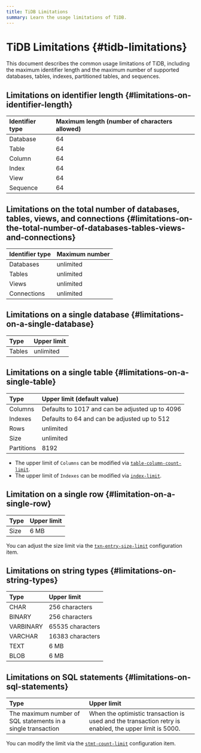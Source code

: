 ```yaml
---
title: TiDB Limitations
summary: Learn the usage limitations of TiDB.
---
```


# TiDB Limitations {#tidb-limitations}

This document describes the common usage limitations of TiDB, including the maximum identifier length and the maximum number of supported databases, tables, indexes, partitioned tables, and sequences.

## Limitations on identifier length {#limitations-on-identifier-length}

| Identifier type | Maximum length (number of characters allowed) |
| :-------------- | :-------------------------------------------- |
| Database        | 64                                            |
| Table           | 64                                            |
| Column          | 64                                            |
| Index           | 64                                            |
| View            | 64                                            |
| Sequence        | 64                                            |

## Limitations on the total number of databases, tables, views, and connections {#limitations-on-the-total-number-of-databases-tables-views-and-connections}

| Identifier type | Maximum number |
| :-------------- | :------------- |
| Databases       | unlimited      |
| Tables          | unlimited      |
| Views           | unlimited      |
| Connections     | unlimited      |

## Limitations on a single database {#limitations-on-a-single-database}

| Type   | Upper limit |
| :----- | :---------- |
| Tables | unlimited   |

## Limitations on a single table {#limitations-on-a-single-table}

| Type       | Upper limit (default value)                     |
| :--------- | :---------------------------------------------- |
| Columns    | Defaults to 1017 and can be adjusted up to 4096 |
| Indexes    | Defaults to 64 and can be adjusted up to 512    |
| Rows       | unlimited                                       |
| Size       | unlimited                                       |
| Partitions | 8192                                            |

<CustomContent platform="tidb">

-   The upper limit of `Columns` can be modified via [<a href="/tidb-configuration-file.md#table-column-count-limit-new-in-v50">`table-column-count-limit`</a>](/tidb-configuration-file.md#table-column-count-limit-new-in-v50).
-   The upper limit of `Indexes` can be modified via [<a href="/tidb-configuration-file.md#index-limit-new-in-v50">`index-limit`</a>](/tidb-configuration-file.md#index-limit-new-in-v50).

</CustomContent>

## Limitation on a single row {#limitation-on-a-single-row}

| Type | Upper limit |
| :--- | :---------- |
| Size | 6 MB        |

<CustomContent platform="tidb">

You can adjust the size limit via the [<a href="/tidb-configuration-file.md#txn-entry-size-limit-new-in-v50">`txn-entry-size-limit`</a>](/tidb-configuration-file.md#txn-entry-size-limit-new-in-v50) configuration item.

</CustomContent>

## Limitations on string types {#limitations-on-string-types}

| Type      | Upper limit      |
| :-------- | :--------------- |
| CHAR      | 256 characters   |
| BINARY    | 256 characters   |
| VARBINARY | 65535 characters |
| VARCHAR   | 16383 characters |
| TEXT      | 6 MB             |
| BLOB      | 6 MB             |

## Limitations on SQL statements {#limitations-on-sql-statements}

| Type                                                         | Upper limit                                                                                            |
| :----------------------------------------------------------- | :----------------------------------------------------------------------------------------------------- |
| The maximum number of SQL statements in a single transaction | When the optimistic transaction is used and the transaction retry is enabled, the upper limit is 5000. |

<CustomContent platform="tidb">

You can modify the limit via the [<a href="/tidb-configuration-file.md#stmt-count-limit">`stmt-count-limit`</a>](/tidb-configuration-file.md#stmt-count-limit) configuration item.

</CustomContent>

